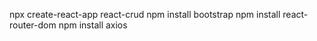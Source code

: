 npx create-react-app react-crud
npm install bootstrap
npm install react-router-dom
npm install axios